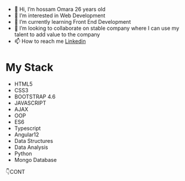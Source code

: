 - 👋 Hi, I’m hossam Omara 26 years old
- 👀 I’m interested in Web Development
- 🌱 I’m currently learning Front End Development
- 💞️ I’m looking to collaborate on stable company where I can use my talent to add value to the company
- 📫 How to reach me <a href="https://www.linkedin.com/in/hossam-omara-38790a210/" target="_blank">Linkedin</a>

<h1>My Stack</h1> 
<ul>
  <li>HTML5</li>
  <li>CSS3</li>
  <li>BOOTSTRAP 4.6</li>
  <li>JAVASCRIPT</li>
  <li>AJAX</li>
  <li>OOP</li>
  <li>ES6</li>
  <li>Typescript</li>
  <li>Angular12</li>
  <li>Data Structures</li>
  <li>Data Analysis</li>
  <li>Python</li>
  <li>Mongo Database</li>

  
</ul>
👇CONT

